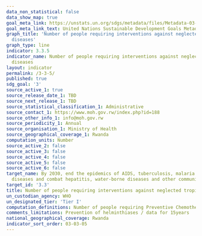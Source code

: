 ```yaml
---
data_non_statistical: false
data_show_map: true
goal_meta_link: https://unstats.un.org/sdgs/metadata/files/Metadata-03-03-05.pdf
goal_meta_link_text: United Nations Sustainable Development Goals Metadata (pdf 865kB)
graph_title: 'Number of people requiring interventions against neglected tropical
  diseases'
graph_type: line
indicator: 3.3.5
indicator_name: Number of people requiring interventions against neglected tropical
  diseases
layout: indicator
permalink: /3-3-5/
published: true
sdg_goal: '3'
source_active_1: true
source_release_date_1: TBD
source_next_release_1: TBD
source_statistical_classification_1: Administrative
source_contact_1: https://www.moh.gov.rw/index.php?id=188
source_other_info_1: info@moh.gov.rw
source_periodicity_1: Annual
source_organisation_1: Ministry of Health
source_geographical_coverage_1: Rwanda 
computation_units: Number 
source_active_2: false
source_active_3: false
source_active_4: false
source_active_5: false
source_active_6: false
target_name: By 2030, end the epidemics of AIDS, tuberculosis, malaria and neglected tropical
  diseases and combat hepatitis, water-borne diseases and other communicable diseases
target_id: '3.3'
title: Number of people requiring interventions against neglected tropical diseases
un_custodian_agency: WHO
un_designated_tier: 'Tier I'
computation_definitions: Number of people requiring Preventive Chemotherapy (PC) for at least one of the selected neglected tropical diseases (schistosomiasis, soil-transmitted helminthiases, Schistosoma, Trichuris, Entomoelba coli) 
comments_limitations: Prevention of helminthiases / data for 15years
national_geographical_coverage: Rwanda
indicator_sort_order: 03-03-05
---
```

